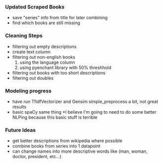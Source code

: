 ### Updated Scraped Books
- save "series" info from title for later combining
- find which books are still missing

### Cleaning Steps
- filtering out empty descriptions
- create text column
- filtering out non-english books
    1. using the language column
    2. using pyenchant library with 50% threshhold
- filtering out books with too short descriptions
- filtering out doubles

### Modeling progress
- have run TfidfVectorizer and Gensim simple_preprocess a bit, not great results
- basic spaCy same thing
*I believe I'm going to need to do some better NLPing because this basic stuff is terrible

### Future Ideas
- get better descriptions from wikipedia where possible
- combine books from series into 1 datapoint
- can change names into more descriptive words like (man, woman, doctor, president, etc...)



